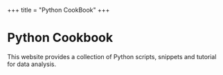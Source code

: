 +++
title = "Python CookBook"
+++

# Python Cookbook

This website provides a collection of Python scripts, snippets and tutorial
for data analysis.
